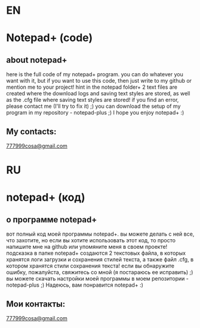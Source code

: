 # EN
# Notepad+ (code)
## about notepad+
here is the full code of my notepad+ program.
you can do whatever you want with it, but if you want to use this code, then just write to my github or mention me to your project!
hint in the notepad folder+ 2 text files are created where the download logs and saving text styles are stored, as well as the .cfg file where saving text styles are stored! if you find an error, please contact me (I'll try to fix it) ;)
you can download the setup of my program in my repository - notepad-plus ;)
I hope you enjoy notepad+ :)

## My contacts:
777999cosa@gmail.com

# RU
# notepad+ (код)
## о программе notepad+
вот полный код моей программы notepad+.
вы можете делать с ней все, что захотите, но если вы хотите использовать этот код, то просто напишите мне на github или упомяните меня в своем проекте!
подсказка в папке notepad+ создаются 2 текстовых файла, в которых хранятся логи загрузки и сохранения стилей текста, а также файл .cfg, в котором хранятся стили сохранения текста! если вы обнаружите ошибку, пожалуйста, свяжитесь со мной (я постараюсь ее исправить) ;)
вы можете скачать настройки моей программы в моем репозитории - notepad-plus ;)
Надеюсь, вам понравится notepad+ :)

## Мои контакты:
777999cosa@gmail.com
